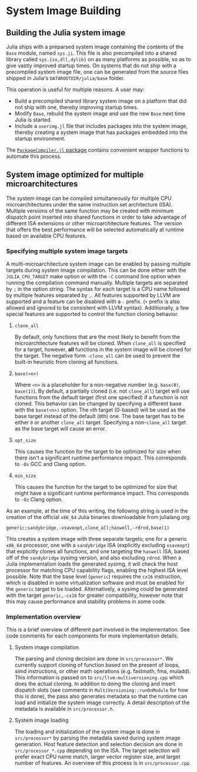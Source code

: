 # System Image Building

## Building the Julia system image

Julia ships with a preparsed system image containing the contents of the `Base` module, named
`sys.ji`.  This file is also precompiled into a shared library called `sys.{so,dll,dylib}` on
as many platforms as possible, so as to give vastly improved startup times.  On systems that do
not ship with a precompiled system image file, one can be generated from the source files shipped
in Julia's `DATAROOTDIR/julia/base` folder.

This operation is useful for multiple reasons.  A user may:

  * Build a precompiled shared library system image on a platform that did not ship with one, thereby
    improving startup times.
  * Modify `Base`, rebuild the system image and use the new `Base` next time Julia is started.
  * Include a `userimg.jl` file that includes packages into the system image, thereby creating a system
    image that has packages embedded into the startup environment.

The [`PackageCompiler.jl` package](https://github.com/JuliaLang/PackageCompiler.jl) contains convenient
wrapper functions to automate this process.

## System image optimized for multiple microarchitectures

The system image can be compiled simultaneously for multiple CPU microarchitectures
under the same instruction set architecture (ISA). Multiple versions of the same function
may be created with minimum dispatch point inserted into shared functions
in order to take advantage of different ISA extensions or other microarchitecture features.
The version that offers the best performance will be selected automatically at runtime
based on available CPU features.

### Specifying multiple system image targets

A multi-microarchitecture system image can be enabled by passing multiple targets
during system image compilation. This can be done either with the `JULIA_CPU_TARGET` make option
or with the `-C` command line option when running the compilation command manually.
Multiple targets are separated by `;` in the option string.
The syntax for each target is a CPU name followed by multiple features separated by `,`.
All features supported by LLVM are supported and a feature can be disabled with a `-` prefix.
(`+` prefix is also allowed and ignored to be consistent with LLVM syntax).
Additionally, a few special features are supported to control the function cloning behavior.

1. `clone_all`

    By default, only functions that are the most likely to benefit from
    the microarchitecture features will be cloned.
    When `clone_all` is specified for a target, however,
    **all** functions in the system image will be cloned for the target.
    The negative form `-clone_all` can be used to prevent the built-in
    heuristic from cloning all functions.

2. `base(<n>)`

    Where `<n>` is a placeholder for a non-negative number (e.g. `base(0)`, `base(1)`).
    By default, a partially cloned (i.e. not `clone_all`) target will use functions
    from the default target (first one specified) if a function is not cloned.
    This behavior can be changed by specifying a different base with the `base(<n>)` option.
    The `n`th target (0-based) will be used as the base target instead of the default (`0`th) one.
    The base target has to be either `0` or another `clone_all` target.
    Specifying a non-`clone_all` target as the base target will cause an error.

3. `opt_size`

    This causes the function for the target to be optimized for size when there isn't a significant
    runtime performance impact. This corresponds to `-Os` GCC and Clang option.

4. `min_size`

    This causes the function for the target to be optimized for size that might have
    a significant runtime performance impact. This corresponds to `-Oz` Clang option.

As an example, at the time of this writing, the following string is used in the creation of
the official `x86_64` Julia binaries downloadable from julialang.org:

```
generic;sandybridge,-xsaveopt,clone_all;haswell,-rdrnd,base(1)
```

This creates a system image with three separate targets; one for a generic `x86_64`
processor, one with a `sandybridge` ISA (explicitly excluding `xsaveopt`) that explicitly
clones all functions, and one targeting the `haswell` ISA, based off of the `sandybridge`
sysimg version, and also excluding `rdrnd`.  When a Julia implementation loads the
generated sysimg, it will check the host processor for matching CPU capability flags,
enabling the highest ISA level possible.  Note that the base level (`generic`) requires
the `cx16` instruction, which is disabled in some virtualization software and must be
enabled for the `generic` target to be loaded.  Alternatively, a sysimg could be generated
with the target `generic,-cx16` for greater compatibility, however note that this may cause
performance and stability problems in some code.

### Implementation overview

This is a brief overview of different part involved in the implementation.
See code comments for each components for more implementation details.

1. System image compilation

    The parsing and cloning decision are done in `src/processor*`.
    We currently support cloning of function based on the present of loops, simd instructions,
    or other math operations (e.g. fastmath, fma, muladd).
    This information is passed on to `src/llvm-multiversioning.cpp` which does the actual cloning.
    In addition to doing the cloning and insert dispatch slots
    (see comments in `MultiVersioning::runOnModule` for how this is done),
    the pass also generates metadata so that the runtime can load and initialize the
    system image correctly.
    A detail description of the metadata is available in `src/processor.h`.

2. System image loading

    The loading and initialization of the system image is done in `src/processor*` by
    parsing the metadata saved during system image generation.
    Host feature detection and selection decision are done in `src/processor_*.cpp`
    depending on the ISA. The target selection will prefer exact CPU name match,
    larger vector register size, and larget number of features.
    An overview of this process is in `src/processor.cpp`.
